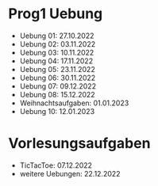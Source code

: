 # Prog1 Uebung

- Uebung 01: 27.10.2022
- Uebung 02: 03.11.2022
- Uebung 03: 10.11.2022
- Uebung 04: 17.11.2022
- Uebung 05: 23.11.2022
- Uebung 06: 30.11.2022
- Uebung 07: 09.12.2022
- Uebung 08: 15.12.2022
- Weihnachtsaufgaben: 01.01.2023
- Uebung 10: 12.01.2023

# Vorlesungsaufgaben

- TicTacToe: 07.12.2022
- weitere Uebungen: 22.12.2022
